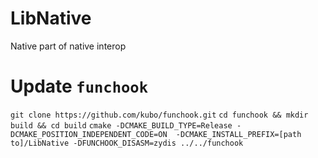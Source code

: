 # LibNative
Native part of native interop

# Update `funchook`
`git clone https://github.com/kubo/funchook.git`
`cd funchook && mkdir build && cd build`
`cmake -DCMAKE_BUILD_TYPE=Release -DCMAKE_POSITION_INDEPENDENT_CODE=ON  -DCMAKE_INSTALL_PREFIX=[path to]/LibNative -DFUNCHOOK_DISASM=zydis ../../funchook`
